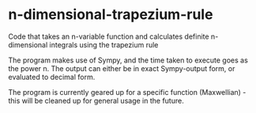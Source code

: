 # n-dimensional-trapezium-rule
Code that takes an n-variable function and calculates definite n-dimensional integrals using the trapezium rule

The program makes use of Sympy, and the time taken to execute goes as the power n. The output can either be in exact Sympy-output form, or evaluated to decimal form.

The program is currently geared up for a specific function (Maxwellian) - this will be cleaned up for general usage in the future.
